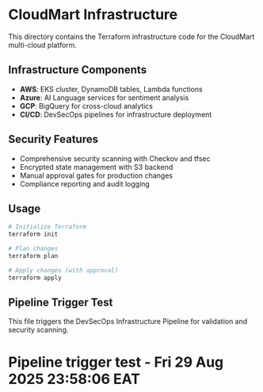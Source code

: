 # CloudMart Infrastructure

This directory contains the Terraform infrastructure code for the CloudMart multi-cloud platform.

## Infrastructure Components

- **AWS**: EKS cluster, DynamoDB tables, Lambda functions
- **Azure**: AI Language services for sentiment analysis  
- **GCP**: BigQuery for cross-cloud analytics
- **CI/CD**: DevSecOps pipelines for infrastructure deployment

## Security Features

- Comprehensive security scanning with Checkov and tfsec
- Encrypted state management with S3 backend
- Manual approval gates for production changes
- Compliance reporting and audit logging

## Usage

```bash
# Initialize Terraform
terraform init

# Plan changes
terraform plan

# Apply changes (with approval)
terraform apply
```

## Pipeline Trigger Test

This file triggers the DevSecOps Infrastructure Pipeline for validation and security scanning.
# Pipeline trigger test - Fri 29 Aug 2025 23:58:06 EAT
